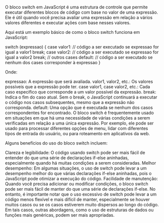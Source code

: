 O bloco switch em JavaScript é uma estrutura de controle que permite executar diferentes blocos de código com base no valor de uma expressão. Ele é útil quando você precisa avaliar uma expressão em relação a vários valores diferentes e executar ações com base nesses valores.

Aqui está um exemplo básico de como o bloco switch funciona em JavaScript:

switch (expressao) {
  case valor1:
    // código a ser executado se expressao for igual a valor1
    break;
  case valor2:
    // código a ser executado se expressao for igual a valor2
    break;
  // outros cases
  default:
    // código a ser executado se nenhum dos cases corresponder à expressao
}

Onde:

expressao: A expressão que será avaliada.
valor1, valor2, etc.: Os valores possíveis que a expressão pode ter.
case valor1, case valor2, etc.: Cada caso específico que corresponde a um valor possível da expressão.
break: Indica o fim do caso atual. Sem o break, o JavaScript continuará a executar o código nos casos subsequentes, mesmo que a expressão não corresponda.
default: Uma opção que é executada se nenhum dos casos correspondentes for encontrado.
O bloco switch é frequentemente usado em situações em que há uma necessidade de várias condições a serem verificadas em relação a uma única expressão. Por exemplo, ele pode ser usado para processar diferentes opções de menu, lidar com diferentes tipos de entrada do usuário, ou para roteamento em aplicativos da web.

Alguns benefícios do uso do bloco switch incluem:

Clareza e legibilidade: O código usando switch pode ser mais fácil de entender do que uma série de declarações if-else aninhadas, especialmente quando há muitas condições a serem consideradas.
Melhor desempenho: Em algumas situações, o uso de switch pode levar a um desempenho melhor do que várias declarações if-else aninhadas, pois o JavaScript pode otimizar a execução do código.
Facilidade de manutenção: Quando você precisa adicionar ou modificar condições, o bloco switch pode ser mais fácil de manter do que uma série de declarações if-else.
No entanto, é importante notar que o uso excessivo de switch pode levar a um código menos flexível e mais difícil de manter, especialmente se houver muitos casos ou se os casos estiverem muito dispersos ao longo do código. Em tais casos, outras abordagens, como o uso de estruturas de dados ou funções mais genéricas, podem ser mais apropriadas.